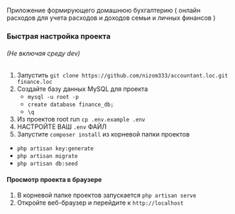 Приложение формирующего домашнюю бухгалтерию ( онлайн расходов для учета расходов и доходов семьи и личных финансов )


### Быстрая настройка проекта
###### (Не включая среду dev)
1. Запустить `git clone https://github.com/nizom333/accountant.loc.git finance.loc`
2. Создайте базу данных MySQL для проекта
    * ```mysql -u root -p```
    * ```create database finance_db;```
    * ```\q```
3. Из проектов root run `cp .env.example .env`
4. НАСТРОЙТЕ ВАШ `.env` ФАЙЛ
5. Запустите  `composer install` из корневой папки проектов
* ```php artisan key:generate```
* ```php artisan migrate```
* ```php artisan db:seed```

#### Просмотр проекта в браузере
1. В корневой папке проектов запускается `php artisan serve`
2. Откройте веб-браузер и перейдите к `http://localhost`

